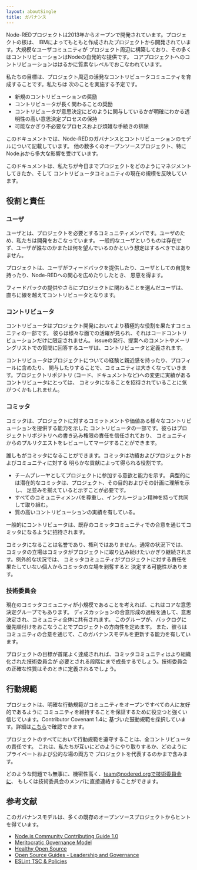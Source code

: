 ```yaml
---
layout: aboutSingle
title: ガバナンス
---
```


Node-REDプロジェクトは2013年からオープンで開発されています。プロジェクトの核は、
IBMによってもともと作成されたプロジェクトから開発されています。大規模なユーザコミュニティが
プロジェクト周辺に構築しており、その多くはコントリビューションはNodeの自発的な提供です。
コアプロジェクトへのコントリビューションははるかに質素なレベルでおこなわれています。

私たちの目標は、プロジェクト周辺の活発なコントリビュータコミュニティを育成することです。私たちは
次のことを実施する予定です。

 - 新規のコントリビューションの奨励
 - コントリビュータが長く関わることの奨励
 - コントリビュータが意思決定にどのように関与しているかが明確にわかる透明性の高い意思決定プロセスの保持
 - 可能なかぎり不必要なプロセスおよび煩雑な手続きの排除

このドキュメントでは、Node-REDのガバナンスとコントリビューションのモデルについて記載しています。
他の数多くのオープンソースプロジェクト、特にNode.jsから多大な影響を受けています。

このドキュメントは、私たちが今日までプロジェクトをどのようにマネジメントしてきたか、そして
コントリビュータコミュニティの現在の規模を反映しています。


## 役割と責任

### ユーザ

ユーザとは、プロジェクトを必要とするコミュニティメンバです。ユーザのため、私たちは開発をおこなっています。
一般的なユーザというものは存在せず、ユーザが誰なのかまたは何を望んでいるのかという想定はするべきではありません。

プロジェクトは、ユーザがフィードバックを提供したり、ユーザとしての自覚を持ったり、Node-REDへの関心を広めたりしたとき、
恩恵を得ます。

フィードバックの提供やさらにプロジェクトに関わることを選んだユーザは、
直ちに線を越えてコントリビュータとなります。

### コントリビュータ

コントリビュータはプロジェクト開発においてより積極的な役割を果たすコミュニティの一部です。
彼らは様々な面での活躍が見られ、それはコードコントリビューションだけに限定されません。
issueの発行、提案へのコメントやメーリングリストでの質問に回答するユーザは、コントリビュータと定義されます。

コントリビュータはプロジェクトについての経験と親近感を持ったり、プロフィールに含めたり、
関与したりすることで、コミュニティは大きくなっていきます。プロジェクトリポジトリ
(コード、ドキュメントなど)への変更に実績があるコントリビュータにとっては、
コミッタになることを招待されていることに気がつくかもしれません。

### コミッタ

コミッタは、プロジェクトに対するコミットメントや価値ある様々なコントリビューションを提供する能力を示した
コントリビュータの一部です。彼らはプロジェクトリポジトリへの書き込み権限の責任を信任されており、
コミュニティからのプルリクエストをレビューしてマージすることができます。

誰しもがコミッタになることができます。コミッタは功績およびプロジェクトおよびコミュニティに対する
明らかな貢献によって得られる役割です。

 - チームプレーヤとしてプロジェクトに参加する意欲と能力を示す。
   典型的には潜在的なコミッタは、プロジェクト、その目的およびその計画に理解を示し、
   足並みを揃えていると示すことが必要です。
 - すべてのコミュニティメンバを尊重し、インクルージョン精神を持って共同して取り組む。
 - 質の高いコントリビューションの実績を有している。

一般的にコントリビュータは、既存のコミッタコミュニティでの合意を通じてコミッタになるように招待されます。

コミッタになることは名誉であり、権利ではありません。通常の状況下では、
コミッタの立場はコミッタがプロジェクトに取り込み続けたいかぎり継続されます。例外的な状況では、
コミッタコミュニティがプロジェクトに対する責任を果たしていない個人からコミッタの立場を剥奪すると
決定する可能性があります。

### 技術委員会

現在のコミッタコミュニティが小規模であることを考えれば、これはコアな意思決定グループでもあります。
ディスカッションの合意形成の過程を通して、意思決定され、コミュニティ全体に共有されます。
このグループが、バックログに優先順付けをおこなうことでプロジェクトの方向性を定めます。
また、彼らはコミュニティの合意を通じて、このガバナンスモデルを更新する能力を有しています。

プロジェクトの目標が首尾よく達成されれば、コミッタコミュニティはより組織化された技術委員会が
必要とされる段階にまで成長するでしょう。技術委員会の正確な性質はそのときに定義されるでしょう。

## 行動規範

プロジェクトは、明確な行動規範がコミュニティをオープンですべての人に友好的であるように
コミュニティを維持することを保証するために役立つと強くい信じています。Contributor Covenant 1.4に
基づいた鼓動規範を採択しています。詳細は[こちら](/conduct/)で確認できます。

プロジェクトのすべてにおいて行動規範を遵守することは、全コントリビュータの責任です。
これは、私たちが互いにどのようにやり取りするか、どのようにプライベートおよび公的な場の両方で
プロジェクトを代表するのかまで含みます。

どのような問題でも無事に、機密性高く、team@nodered.orgで技術委員会に、
もしくは技術委員会のメンバに直接連絡することができます。

## 参考文献

このガバナンスモデルは、多くの既存のオープンソースプロジェクトからヒントを得ています。

 - [Node.js Community Contributing Guide 1.0](https://github.com/nodejs/TSC/blob/master/BasePolicies/CONTRIBUTING.md)
 - [Meritocratic Governance Model](http://oss-watch.ac.uk/resources/meritocraticgovernancemodel)
 - [Healthy Open Source](https://medium.com/the-node-js-collection/healthy-open-source-967fa8be7951#.h2klz4i2f)
 - [Open Source Guides - Leadership and Governance](https://opensource.guide/leadership-and-governance/)
 - [ESLint TSC & Policies](http://eslint.org/docs/maintainer-guide/governance.html)

